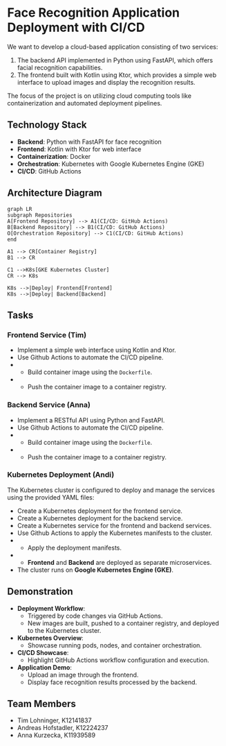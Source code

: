 # Face Recognition Application Deployment with CI/CD

We want to develop a cloud-based application consisting of two services:  
1. The backend API implemented in Python using FastAPI, which offers facial recognition capabilities.  
2. The frontend built with Kotlin using Ktor, which provides a simple web interface to upload images and display the recognition results.  

The focus of the project is on utilizing cloud computing tools like containerization and automated deployment pipelines.

## Technology Stack

- **Backend**: Python with FastAPI for face recognition  
- **Frontend**: Kotlin with Ktor for web interface  
- **Containerization**: Docker  
- **Orchestration**: Kubernetes with Google Kubernetes Engine (GKE)  
- **CI/CD**: GitHub Actions  
## Architecture Diagram

```mermaid
graph LR
subgraph Repositories
A[Frontend Repository] --> A1(CI/CD: GitHub Actions)
B[Backend Repository] --> B1(CI/CD: GitHub Actions)
O[Orchestration Repository] --> C1(CI/CD: GitHub Actions)
end

A1 --> CR[Container Registry]
B1 --> CR

C1 -->K8s[GKE Kubernetes Cluster]
CR --> K8s

K8s -->|Deploy| Frontend[Frontend]
K8s -->|Deploy| Backend[Backend]
```

## Tasks

### Frontend Service (Tim)
- Implement a simple web interface using Kotlin and Ktor.
- Use Github Actions to automate the CI/CD pipeline. 
- - Build container image using the `Dockerfile`. 
- - Push the container image to a container registry.


### Backend Service (Anna)
- Implement a RESTful API using Python and FastAPI.
- Use Github Actions to automate the CI/CD pipeline.
- - Build container image using the `Dockerfile`.
- - Push the container image to a container registry.

### Kubernetes Deployment (Andi)
The Kubernetes cluster is configured to deploy and manage the services using the provided YAML files:

- Create a Kubernetes deployment for the frontend service.
- Create a Kubernetes deployment for the backend service.
- Create a Kubernetes service for the frontend and backend services.
- Use Github Actions to apply the Kubernetes manifests to the cluster.
- - Apply the deployment manifests.
- - **Frontend** and **Backend** are deployed as separate microservices.
- The cluster runs on **Google Kubernetes Engine (GKE)**.


## Demonstration

- **Deployment Workflow**:  
  - Triggered by code changes via GitHub Actions.  
  - New images are built, pushed to a container registry, and deployed to the Kubernetes cluster.  
- **Kubernetes Overview**:  
  - Showcase running pods, nodes, and container orchestration.  
- **CI/CD Showcase**:  
  - Highlight GitHub Actions workflow configuration and execution.  
- **Application Demo**:  
  - Upload an image through the frontend.  
  - Display face recognition results processed by the backend.  

## Team Members

- Tim Lohninger, K12141837  
- Andreas Hofstadler, K12224237  
- Anna Kurzecka, K11939589  

